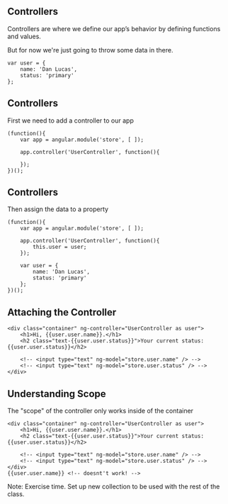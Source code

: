 ## Controllers
Controllers are where we define our app’s behavior by defining functions and values. <!-- .element: class="fragment" -->

But for now we're just going to throw some data in there. <!-- .element: class="fragment" -->

```
var user = {
    name: 'Dan Lucas',
    status: 'primary'
};
```
<!-- .element: class="fragment" -->



## Controllers
First we need to add a controller to our app
```
(function(){
    var app = angular.module('store', [ ]);

    app.controller('UserController', function(){

    });
})();
```



## Controllers
Then assign the data to a property
```
(function(){
    var app = angular.module('store', [ ]);

    app.controller('UserController', function(){
        this.user = user;
    });

    var user = {
        name: 'Dan Lucas',
        status: 'primary'
    };
})();
```



## Attaching the Controller
```
<div class="container" ng-controller="UserController as user">
    <h1>Hi, {{user.user.name}}.</h1>
    <h2 class="text-{{user.user.status}}">Your current status: {{user.user.status}}</h2>

    <!-- <input type="text" ng-model="store.user.name" /> -->
    <!-- <input type="text" ng-model="store.user.status" /> -->
</div>
```



## Understanding Scope
The "scope" of the controller only works inside of the container

```
<div class="container" ng-controller="UserController as user">
    <h1>Hi, {{user.user.name}}.</h1>
    <h2 class="text-{{user.user.status}}">Your current status: {{user.user.status}}</h2>

    <!-- <input type="text" ng-model="store.user.name" /> -->
    <!-- <input type="text" ng-model="store.user.status" /> -->
</div>
{{user.user.name}} <!-- doesnt't work! -->
```

Note: Exercise time. Set up new collection to be used with the rest of the class.
